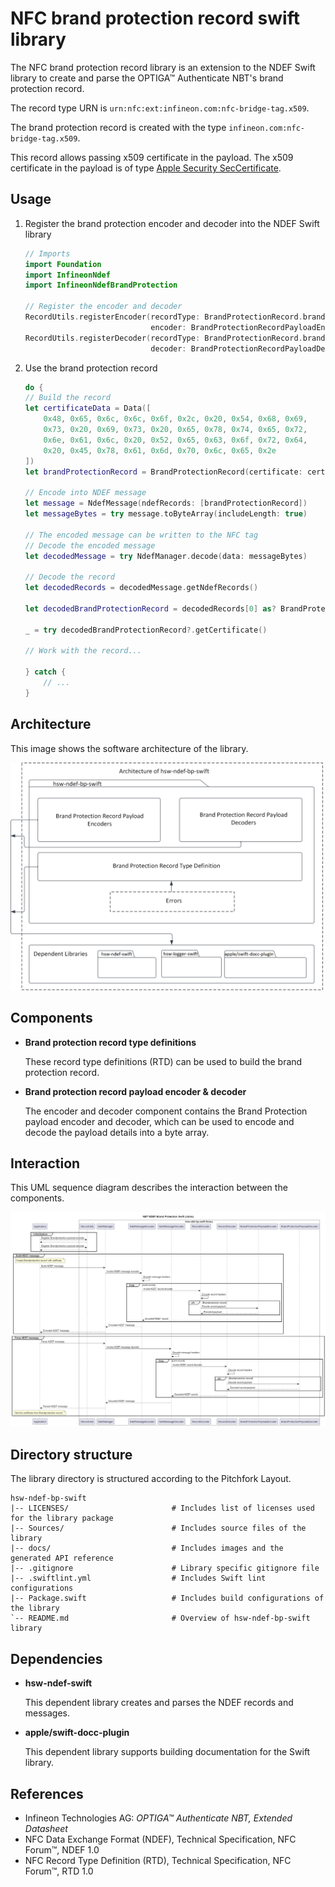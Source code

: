 # NFC brand protection record swift library

The NFC brand protection record library is an extension to the NDEF Swift library to create and parse the OPTIGA&trade; Authenticate NBT's brand protection record.

The record type URN is `urn:nfc:ext:infineon.com:nfc-bridge-tag.x509`.

The brand protection record is created with the type `infineon.com:nfc-bridge-tag.x509`.

This record allows passing x509 certificate in the payload. The x509 certificate in the payload is of type [Apple Security SecCertificate](https://developer.apple.com/documentation/security/seccertificate).

## Usage

1. Register the brand protection encoder and decoder into the NDEF Swift library

    ```swift
    // Imports
    import Foundation
    import InfineonNdef
    import InfineonNdefBrandProtection

    // Register the encoder and decoder
    RecordUtils.registerEncoder(recordType: BrandProtectionRecord.brandProtectionRtdType,
                                encoder: BrandProtectionRecordPayloadEncoder())
    RecordUtils.registerDecoder(recordType: BrandProtectionRecord.brandProtectionRtdType,
                                decoder: BrandProtectionRecordPayloadDecoder())
    ```

2. Use the brand protection record

    ```swift
    do {
    // Build the record
    let certificateData = Data([
        0x48, 0x65, 0x6c, 0x6c, 0x6f, 0x2c, 0x20, 0x54, 0x68, 0x69,
        0x73, 0x20, 0x69, 0x73, 0x20, 0x65, 0x78, 0x74, 0x65, 0x72,
        0x6e, 0x61, 0x6c, 0x20, 0x52, 0x65, 0x63, 0x6f, 0x72, 0x64,
        0x20, 0x45, 0x78, 0x61, 0x6d, 0x70, 0x6c, 0x65, 0x2e
    ])
    let brandProtectionRecord = BrandProtectionRecord(certificate: certificateData)

    // Encode into NDEF message
    let message = NdefMessage(ndefRecords: [brandProtectionRecord])
    let messageBytes = try message.toByteArray(includeLength: true)

    // The encoded message can be written to the NFC tag
    // Decode the encoded message
    let decodedMessage = try NdefManager.decode(data: messageBytes)

    // Decode the record
    let decodedRecords = decodedMessage.getNdefRecords()

    let decodedBrandProtectionRecord = decodedRecords[0] as? BrandProtectionRecord

    _ = try decodedBrandProtectionRecord?.getCertificate()

    // Work with the record...

    } catch {
        // ...
    }
    ```

## Architecture

This image shows the software architecture of the library.

<img src="./docs/images/hsw-ndef-bp-swift-architecture.png" width="500"/>

## Components

* **Brand protection record type definitions**

    These record type definitions (RTD) can be used to build the brand protection record. 

* **Brand protection record payload encoder & decoder**

    The encoder and decoder component contains the Brand Protection payload encoder and decoder, which can be used to encode and decode the payload details into a byte array.

## Interaction

This UML sequence diagram describes the interaction between the components.

<img src="./docs/images/hsw-ndef-bp-swift-interaction.png" width="800"/>

## Directory structure

The library directory is structured according to the Pitchfork Layout.

```text
hsw-ndef-bp-swift
|-- LICENSES/                       # Includes list of licenses used for the library package
|-- Sources/                        # Includes source files of the library
|-- docs/                           # Includes images and the generated API reference
|-- .gitignore                      # Library specific gitignore file
|-- .swiftlint.yml                  # Includes Swift lint configurations
|-- Package.swift                   # Includes build configurations of the library
`-- README.md                       # Overview of hsw-ndef-bp-swift library
```

## Dependencies

* **hsw-ndef-swift**

    This dependent library creates and parses the NDEF records and messages.

* **apple/swift-docc-plugin**

    This dependent library supports building documentation for the Swift library.

## References

* Infineon Technologies AG: *OPTIGA&trade; Authenticate NBT, Extended Datasheet*
* NFC Data Exchange Format (NDEF), Technical Specification, NFC Forum™, NDEF 1.0
* NFC Record Type Definition (RTD), Technical Specification, NFC Forum™, RTD 1.0
